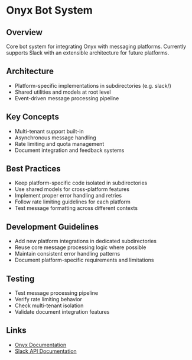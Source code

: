 # Onyx Bot System

## Overview
Core bot system for integrating Onyx with messaging platforms. Currently supports Slack with an extensible architecture for future platforms.

## Architecture
- Platform-specific implementations in subdirectories (e.g. slack/)
- Shared utilities and models at root level
- Event-driven message processing pipeline

## Key Concepts
- Multi-tenant support built-in
- Asynchronous message handling
- Rate limiting and quota management
- Document integration and feedback systems

## Best Practices
- Keep platform-specific code isolated in subdirectories
- Use shared models for cross-platform features
- Implement proper error handling and retries
- Follow rate limiting guidelines for each platform
- Test message formatting across different contexts

## Development Guidelines
- Add new platform integrations in dedicated subdirectories
- Reuse core message processing logic where possible
- Maintain consistent error handling patterns
- Document platform-specific requirements and limitations

## Testing
- Test message processing pipeline
- Verify rate limiting behavior
- Check multi-tenant isolation
- Validate document integration features

## Links
- [Onyx Documentation](https://docs.onyx.org)
- [Slack API Documentation](https://api.slack.com)
